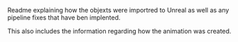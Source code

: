 Readme explaining how the objexts were importred to Unreal as well as any pipeline fixes that have ben implented.

This also includes the information regarding how the animation was created.
